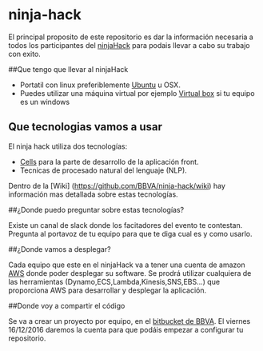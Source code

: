 # ninja-hack

El principal proposito de este repositorio es dar la información necesaria a todos los participantes del [ninjaHack](http://www.theninjaproject.bbva/ninjahack) para podais llevar a cabo su trabajo con exito.

##Que tengo que llevar al ninjaHack

* Portatil con linux preferiblemente [Ubuntu](https://www.ubuntu.com/) u OSX.
* Puedes utilizar una máquina virtual por ejemplo [Virtual box](https://www.virtualbox.org/) si tu equipo es un windows

## Que tecnologias vamos a usar

El ninja hack utiliza dos tecnologías:

* [Cells](https://www.cellsjs.com/guides/index.html) para la parte de desarrollo de la aplicación front.
* Tecnicas de procesado natural del lenguaje (NLP).

Dentro de la [Wiki] (https://github.com/BBVA/ninja-hack/wiki) hay información mas detallada sobre estas tecnologías.

##¿Donde puedo preguntar sobre estas tecnologías?

Existe un canal de slack donde los facitadores del evento te contestan. Pregunta al portavoz de tu equipo para que te diga cual es y como usarlo.

##¿Donde vamos a desplegar?

Cada equipo que este en el ninjaHack va a tener una cuenta de amazon [AWS](https://aws.amazon.com/es/?nc2=h_lg) donde poder desplegar su software. Se prodrá utilizar cualquiera de las herramientas (Dynamo,ECS,Lambda,Kinesis,SNS,EBS...) que proporciona AWS para desarrollar y desplegar la aplicación.

##Donde voy a compartir el código

Se va a crear un proyecto por equipo, en el [bitbucket de BBVA](https://globaldevtools.bbva.com/bitbucket/). El viernes 16/12/2016 daremos la cuenta para que podáis empezar a configurar tu repositorio.



